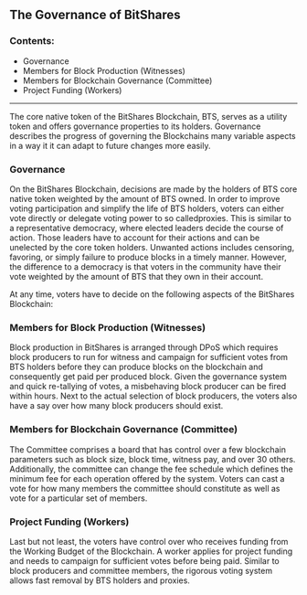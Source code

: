 ## The Governance of BitShares

### Contents:
- Governance
- Members for Block Production (Witnesses)
- Members for Blockchain Governance (Committee)
- Project Funding (Workers)

****

The core native token of the BitShares Blockchain, BTS, serves as a utility token and offers governance properties to its holders. Governance describes the progress of governing the Blockchains many variable aspects in a way it it can adapt to future changes more easily.

### Governance

On the BitShares Blockchain, decisions are made by the holders of BTS core native token weighted by the amount of BTS owned. In order to improve voting participation and simplify the life of BTS holders, voters can either vote directly or delegate voting power to so called​proxies. This is similar to a representative democracy, where elected leaders decide the course of action. Those leaders have to account for their actions and can be unelected by the core token holders. Unwanted actions includes censoring, favoring, or simply failure to produce blocks in a timely manner. However, the difference to a democracy is that voters in the community have their vote weighted by the amount of BTS that they own in their account.

At any time, voters have to decide on the following aspects of the BitShares Blockchain:

### Members for Block Production (Witnesses)

Block production in BitShares is arranged through DPoS which requires block producers to run for witness and campaign for sufficient votes from BTS holders before they can produce blocks on the blockchain and consequently get paid per produced block. Given the governance system and quick re-tallying of votes, a misbehaving block producer can be fired within hours. Next to the actual selection of block producers, the voters also have a say over how many block producers should exist.

### Members for Blockchain Governance (Committee)

The Committee comprises a board that has control over a few blockchain parameters such as block size, block time, witness pay, and over 30 others. Additionally, the committee can change the fee schedule which defines the minimum fee for each operation offered by the system. Voters can cast a vote for how many members the committee should constitute as well as vote for a particular set of members.

###  Project Funding (Workers)

Last but not least, the voters have control over who receives funding from the Working Budget of the Blockchain. A worker applies for project funding and needs to campaign for sufficient votes before being paid. Similar to block producers and committee members, the rigorous voting system allows fast removal by BTS holders and proxies.
